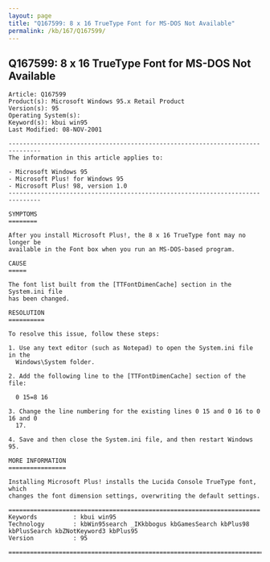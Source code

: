 ```yaml
---
layout: page
title: "Q167599: 8 x 16 TrueType Font for MS-DOS Not Available"
permalink: /kb/167/Q167599/
---
```


## Q167599: 8 x 16 TrueType Font for MS-DOS Not Available

	Article: Q167599
	Product(s): Microsoft Windows 95.x Retail Product
	Version(s): 95
	Operating System(s): 
	Keyword(s): kbui win95
	Last Modified: 08-NOV-2001
	
	-------------------------------------------------------------------------------
	The information in this article applies to:
	
	- Microsoft Windows 95 
	- Microsoft Plus! for Windows 95 
	- Microsoft Plus! 98, version 1.0 
	-------------------------------------------------------------------------------
	
	SYMPTOMS
	========
	
	After you install Microsoft Plus!, the 8 x 16 TrueType font may no longer be
	available in the Font box when you run an MS-DOS-based program.
	
	CAUSE
	=====
	
	The font list built from the [TTFontDimenCache] section in the System.ini file
	has been changed.
	
	RESOLUTION
	==========
	
	To resolve this issue, follow these steps:
	
	1. Use any text editor (such as Notepad) to open the System.ini file in the
	  Windows\System folder.
	
	2. Add the following line to the [TTFontDimenCache] section of the file:
	
	  0 15=8 16
	
	3. Change the line numbering for the existing lines 0 15 and 0 16 to 0 16 and 0
	  17.
	
	4. Save and then close the System.ini file, and then restart Windows 95.
	
	MORE INFORMATION
	================
	
	Installing Microsoft Plus! installs the Lucida Console TrueType font, which
	changes the font dimension settings, overwriting the default settings.
	
	======================================================================
	Keywords          : kbui win95 
	Technology        : kbWin95search _IKkbbogus kbGamesSearch kbPlus98 kbPlusSearch kbZNotKeyword3 kbPlus95
	Version           : 95
	
	=============================================================================
	
